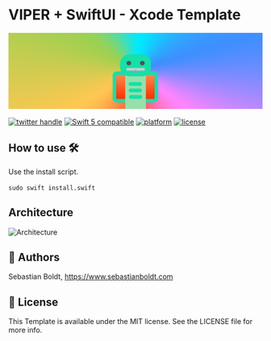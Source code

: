 # VIPER + SwiftUI - Xcode Template

![Viper](https://github.com/SebastianBoldt/VIPER-SwiftUI-Xcode-Template/blob/master/Github%20Assets/banner.jpg?raw=true)

<a href="http://twitter.com/sebastianboldt"><img src="https://img.shields.io/badge/twitter-@sebastianboldt-blue.svg?longCache=true&style=flat-square" alt="twitter handle" /></a>
<a href="https://developer.apple.com/swift"><img src="https://img.shields.io/badge/swift4-compatible-orange.svg?longCache=true&style=flat-square" alt="Swift 5 compatible" /></a>
<a href="https://www.apple.com/de/ios/ios-11/"><img src="https://img.shields.io/badge/platform-iOS-lightgray.svg?longCache=true&style=flat-square" alt="platform" /></a>
<a href="https://en.wikipedia.org/wiki/MIT_License"><img src="https://img.shields.io/badge/license-MIT-lightgray.svg?longCache=true&style=flat-square" alt="license" /></a>

## How to use 🛠

Use the install script.

```sudo swift install.swift```

## Architecture

![Architecture](https://github.com/SebastianBoldt/VIPER-SwiftUI-Xcode-Template/blob/master/Github%20Assets/architecture.jpeg?raw=true)


## 🤖 Authors

Sebastian Boldt, https://www.sebastianboldt.com

## 📄 License

This Template is available under the MIT license. See the LICENSE file for more info.

